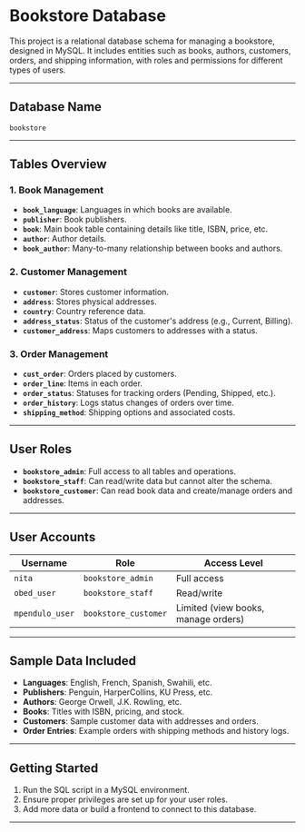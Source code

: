 # Bookstore Database

This project is a relational database schema for managing a bookstore, designed in MySQL. It includes entities such as books, authors, customers, orders, and shipping information, with roles and permissions for different types of users.

---

## Database Name
`bookstore`

---

## Tables Overview

### 1. Book Management
- **`book_language`**: Languages in which books are available.
- **`publisher`**: Book publishers.
- **`book`**: Main book table containing details like title, ISBN, price, etc.
- **`author`**: Author details.
- **`book_author`**: Many-to-many relationship between books and authors.

### 2. Customer Management
- **`customer`**: Stores customer information.
- **`address`**: Stores physical addresses.
- **`country`**: Country reference data.
- **`address_status`**: Status of the customer's address (e.g., Current, Billing).
- **`customer_address`**: Maps customers to addresses with a status.

### 3. Order Management
- **`cust_order`**: Orders placed by customers.
- **`order_line`**: Items in each order.
- **`order_status`**: Statuses for tracking orders (Pending, Shipped, etc.).
- **`order_history`**: Logs status changes of orders over time.
- **`shipping_method`**: Shipping options and associated costs.

---

## User Roles

- **`bookstore_admin`**: Full access to all tables and operations.
- **`bookstore_staff`**: Can read/write data but cannot alter the schema.
- **`bookstore_customer`**: Can read book data and create/manage orders and addresses.

---

## User Accounts

| Username         | Role               | Access Level              |
|------------------|--------------------|---------------------------|
| `nita`           | `bookstore_admin`  | Full access               |
| `obed_user`      | `bookstore_staff`  | Read/write                |
| `mpendulo_user`  | `bookstore_customer` | Limited (view books, manage orders) |

---

## Sample Data Included

- **Languages**: English, French, Spanish, Swahili, etc.
- **Publishers**: Penguin, HarperCollins, KU Press, etc.
- **Authors**: George Orwell, J.K. Rowling, etc.
- **Books**: Titles with ISBN, pricing, and stock.
- **Customers**: Sample customer data with addresses and orders.
- **Order Entries**: Example orders with shipping methods and history logs.

---

## Getting Started

1. Run the SQL script in a MySQL environment.
2. Ensure proper privileges are set up for your user roles.
3. Add more data or build a frontend to connect to this database.

---
